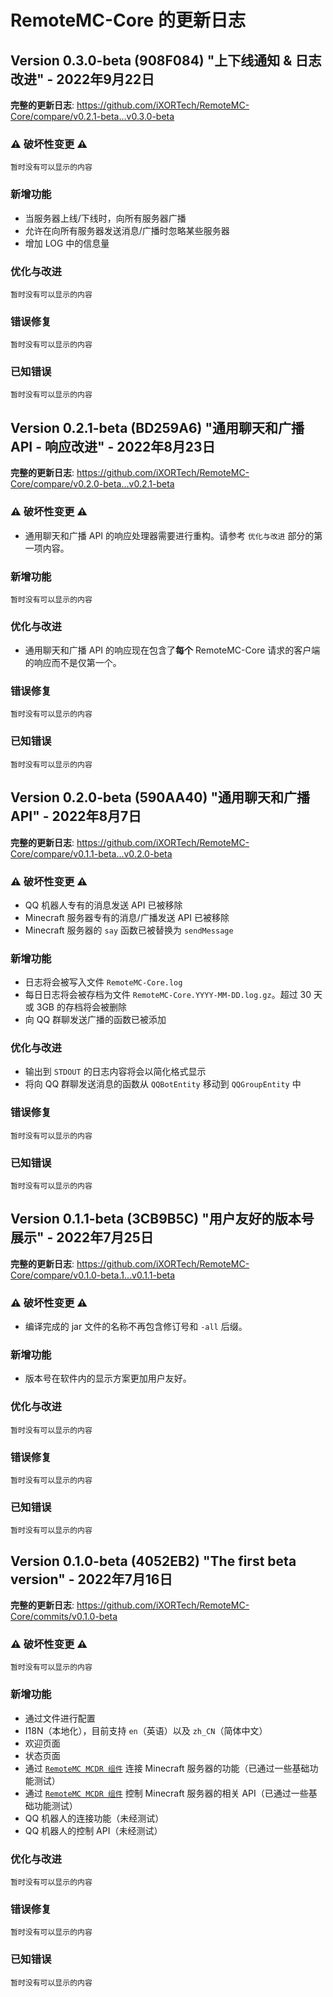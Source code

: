 # RemoteMC-Core 的更新日志

## Version 0.3.0-beta (908F084) "上下线通知 & 日志改进" - 2022年9月22日

**完整的更新日志**: https://github.com/iXORTech/RemoteMC-Core/compare/v0.2.1-beta...v0.3.0-beta

### :warning: 破坏性变更 :warning:

`暂时没有可以显示的内容`

### 新增功能

- 当服务器上线/下线时，向所有服务器广播
- 允许在向所有服务器发送消息/广播时忽略某些服务器
- 增加 LOG 中的信息量

### 优化与改进

`暂时没有可以显示的内容`

### 错误修复

`暂时没有可以显示的内容`

### 已知错误

`暂时没有可以显示的内容`

## Version 0.2.1-beta (BD259A6) "通用聊天和广播 API - 响应改进" - 2022年8月23日

**完整的更新日志**: https://github.com/iXORTech/RemoteMC-Core/compare/v0.2.0-beta...v0.2.1-beta

### :warning: 破坏性变更 :warning:

- 通用聊天和广播 API 的响应处理器需要进行重构。请参考 `优化与改进` 部分的第一项内容。

### 新增功能

`暂时没有可以显示的内容`

### 优化与改进

- 通用聊天和广播 API 的响应现在包含了**每个** RemoteMC-Core 请求的客户端的响应而不是仅第一个。

### 错误修复

`暂时没有可以显示的内容`

### 已知错误

`暂时没有可以显示的内容`

## Version 0.2.0-beta (590AA40) "通用聊天和广播 API" - 2022年8月7日

**完整的更新日志**: https://github.com/iXORTech/RemoteMC-Core/compare/v0.1.1-beta...v0.2.0-beta

### :warning: 破坏性变更 :warning:

- QQ 机器人专有的消息发送 API 已被移除
- Minecraft 服务器专有的消息/广播发送 API 已被移除
- Minecraft 服务器的 `say` 函数已被替换为 `sendMessage`

### 新增功能

- 日志将会被写入文件 `RemoteMC-Core.log`
- 每日日志将会被存档为文件 `RemoteMC-Core.YYYY-MM-DD.log.gz`。超过 30 天或 3GB 的存档将会被删除
- 向 QQ 群聊发送广播的函数已被添加

### 优化与改进

- 输出到 `STDOUT` 的日志内容将会以简化格式显示
- 将向 QQ 群聊发送消息的函数从 `QQBotEntity` 移动到 `QQGroupEntity` 中

### 错误修复

`暂时没有可以显示的内容`

### 已知错误

`暂时没有可以显示的内容`

## Version 0.1.1-beta (3CB9B5C) "用户友好的版本号展示" - 2022年7月25日

**完整的更新日志**: https://github.com/iXORTech/RemoteMC-Core/compare/v0.1.0-beta.1...v0.1.1-beta

### :warning: 破坏性变更 :warning:

- 编译完成的 jar 文件的名称不再包含修订号和 `-all` 后缀。

### 新增功能

- 版本号在软件内的显示方案更加用户友好。

### 优化与改进

`暂时没有可以显示的内容`

### 错误修复

`暂时没有可以显示的内容`

### 已知错误

`暂时没有可以显示的内容`

## Version 0.1.0-beta (4052EB2) "The first beta version" - 2022年7月16日

**完整的更新日志**: https://github.com/iXORTech/RemoteMC-Core/commits/v0.1.0-beta

### :warning: 破坏性变更 :warning:

`暂时没有可以显示的内容`

### 新增功能

- 通过文件进行配置
- I18N（本地化），目前支持 `en`（英语）以及 `zh_CN`（简体中文）
- 欢迎页面
- 状态页面
- 通过 [`RemoteMC MCDR 组件`](https://github.com/iXORTech/RemoteMC-MCDR) 连接 Minecraft 服务器的功能（已通过一些基础功能测试）
- 通过 [`RemoteMC MCDR 组件`](https://github.com/iXORTech/RemoteMC-MCDR) 控制 Minecraft 服务器的相关 API（已通过一些基础功能测试）
- QQ 机器人的连接功能（未经测试）
- QQ 机器人的控制 API（未经测试）

### 优化与改进

`暂时没有可以显示的内容`

### 错误修复

`暂时没有可以显示的内容`

### 已知错误

`暂时没有可以显示的内容`
